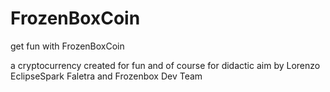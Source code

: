FrozenBoxCoin
=============

get fun with FrozenBoxCoin

a cryptocurrency created for fun and of course for didactic aim by Lorenzo EclipseSpark Faletra and Frozenbox Dev Team
